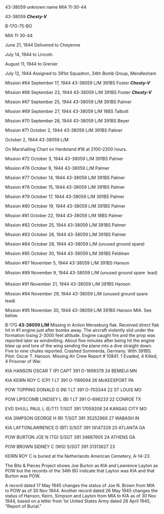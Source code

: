 





43-38059 unknown name MIA 11-30-44






 




43-38059 ***Chesty-V*** 

B-17G-75-BO

MIA 11-30-44

June 21, 1944 Delivered to Cheyenne

July 14, 1944 to Lincoln

August 11, 1944 to Grenier

July 12, 1944 Assigned to 391st Squadron, 34th
Bomb Group, Mendlesham

Mission #64 September 17, 1944 43-38059 L/M 391BS Foster ***Chesty-V***

Mission #66 September 22, 1944 43-38059 L/M 391BS Foster ***Chesty-V***

Mission #67 September 25, 1944 43-38059 L/M 391BS Palmer

Mission #69 September 27, 1944 43-38059 L/M 18BS Talbott

Mission #70 September 28, 1944 43-38059 L/M 391BS Beyer

Mission #71 October 2, 1944 43-38059 L/M 391BS Palmer

  October 2, 1944 43-38059 L/M

On Marshalling Chart on Hardstand #18 at 2100-2200 hours.

Mission #72 October 3, 1944 43-38059 L/M 391BS Palmer

Mission #76 October 9, 1944 43-38059 L/M Palmer

Mission #77 October 14, 1944 43-38059 L/M 391BS Palmer

Mission #78 October 15, 1944 43-38059 L/M 391BS Palmer

Mission #79 October 17, 1944 43-38059 L/M 391BS Palmer

Mission #80 October 19, 1944 43-38059 L/M 391BS Palmer

Mission #81 October 22, 1944 43-38059 L/M 18BS Palmer

Mission #82 October 25, 1944 43-38059 L/M 391BS Palmer

Mission #83 October 26, 1944 43-38059 L/M 391BS Palmer

Mission #84 October 28, 1944 43-38059 L/M (unused ground
spare)

Mission #85 October 30, 1944 43-38059 L/M 391BS Feldman

Mission #87 November 5, 1944 43-38059 L/M 391BS Hanson

Mission #89 November 9, 1944 43-38059 L/M (unused ground
spare  lead)

Mission #91 November 21, 1944 43-38059 L/M 391BS Hanson

Mission #94 November 29, 1944 43-38059 L/M (unused ground
spare  lead)

Mission #95 November 30, 1944 43-38059 L/M 391BS Hanson
MIA. See below.

B-17G **43-38059 L/M** Missing in Action Merseburg flak.
Received direct flak hit in #1 engine just after bombs away. The aircraft
violently slid under the formation losing 2-3000 feet altitude. Engine caught
fire and the prop was reported later as windmilling. About five minutes after
being hit the engine blew up and tore of the wing sending the plane into a dive
straight down. Five to nine chutes reported. Crashed Sommerda, Germany. With
391BS. Pilot: Oscar T. Hanson. Missing Air Crew Report \# 10841\. 1 Evaded, 4
Killed, 4 Prisoner of War.

KIA HANSON OSCAR T
(P)
CAPT 391
O-1699379
24 BEMIDJI MN

KIA KEIRN ROY C
(CP)
1 LT
391 O-1169594
26 McKEESPORT
PA

POW TOPPING DONALD G
(N)
1 LT
391
O-703344
22 ST LOUIS
MO

POW LIPSCOMB LINDSEY L
(B)
1 LT
391 O-696233
22 CONROE TX

EVD SHULL PAUL L
(E/TT)
T/SGT 391
17059208
24 KANSAS
CITY MO

KIA SIMPSON GEORGE H
(R)
T/SGT 391
35252969
27 WABASH IN

KIA LAYTONLAWRENCE D
(BT)
S/SGT
391
14147329
20 ATLANTA GA

POW BURTON JOE N
(TG)
S/SGT 391
34687605
24 ATHENS GA

POW BROWN SIDNEY C
(WG)
S/SGT
391 31313627
23

KEIRN ROY C is buried at the Netherlands American Cemetery,
A-14-23.

The Bits \& Pieces Project shows Joe Burton as KIA and
Lawrence Layton as POW but the records of the 34th BG indicate that
Layton was KIA and that Burton was POW.

A record dated 17 May 1945 changes the status of Joe N.
Brown from MIA to POW as of 30 Nov 1944\. Another record dated 26 May 1945
changes the status of Hanson, Keirn, Simpson and Layton from MIA to KIA as of
30 Nov 1944, based on a letter from 1st United States Army dated 28 April 1945,
"Report of Burial."




